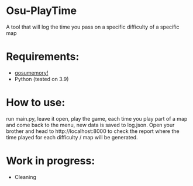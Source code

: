 # Osu-PlayTime
A tool that will log the time you pass on a specific difficulty of a specific map

# Requirements:

- [gosumemory!](https://github.com/l3lackShark/gosumemory)
- Python (tested on 3.9)

# How to use:

run main.py, leave it open, play the game, each time you play part of a map and come back to the menu, new data is saved to log.json.
Open your brother and head to http://localhost:8000 to check the report where the time played for each difficulty / map will be generated.

# Work in progress:

- Cleaning